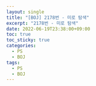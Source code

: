 ```yaml
---
layout: single
title: "[BOJ] 2178번 - 미로 탐색"
excerpt: "2178번 - 미로 탐색"
date: 2022-06-19T23:38:00+09:00
toc: true
toc_sticky: true
categories:
  - PS
  - BOJ
tags:
  - PS
  - BOJ
---
```


